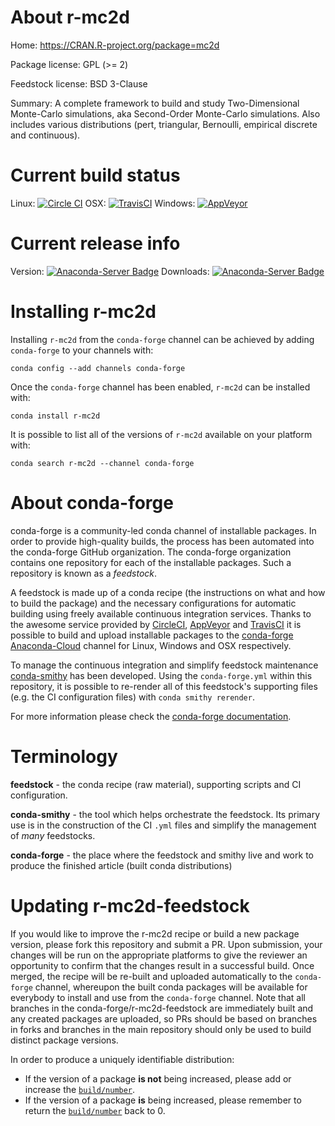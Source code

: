 About r-mc2d
============

Home: https://CRAN.R-project.org/package=mc2d

Package license: GPL (>= 2)

Feedstock license: BSD 3-Clause

Summary: A complete framework to build and study Two-Dimensional Monte-Carlo simulations, aka Second-Order Monte-Carlo simulations. Also includes various distributions (pert, triangular, Bernoulli, empirical discrete and continuous).



Current build status
====================

Linux: [![Circle CI](https://circleci.com/gh/conda-forge/r-mc2d-feedstock.svg?style=shield)](https://circleci.com/gh/conda-forge/r-mc2d-feedstock)
OSX: [![TravisCI](https://travis-ci.org/conda-forge/r-mc2d-feedstock.svg?branch=master)](https://travis-ci.org/conda-forge/r-mc2d-feedstock)
Windows: [![AppVeyor](https://ci.appveyor.com/api/projects/status/github/conda-forge/r-mc2d-feedstock?svg=True)](https://ci.appveyor.com/project/conda-forge/r-mc2d-feedstock/branch/master)

Current release info
====================
Version: [![Anaconda-Server Badge](https://anaconda.org/conda-forge/r-mc2d/badges/version.svg)](https://anaconda.org/conda-forge/r-mc2d)
Downloads: [![Anaconda-Server Badge](https://anaconda.org/conda-forge/r-mc2d/badges/downloads.svg)](https://anaconda.org/conda-forge/r-mc2d)

Installing r-mc2d
=================

Installing `r-mc2d` from the `conda-forge` channel can be achieved by adding `conda-forge` to your channels with:

```
conda config --add channels conda-forge
```

Once the `conda-forge` channel has been enabled, `r-mc2d` can be installed with:

```
conda install r-mc2d
```

It is possible to list all of the versions of `r-mc2d` available on your platform with:

```
conda search r-mc2d --channel conda-forge
```


About conda-forge
=================

conda-forge is a community-led conda channel of installable packages.
In order to provide high-quality builds, the process has been automated into the
conda-forge GitHub organization. The conda-forge organization contains one repository
for each of the installable packages. Such a repository is known as a *feedstock*.

A feedstock is made up of a conda recipe (the instructions on what and how to build
the package) and the necessary configurations for automatic building using freely
available continuous integration services. Thanks to the awesome service provided by
[CircleCI](https://circleci.com/), [AppVeyor](http://www.appveyor.com/)
and [TravisCI](https://travis-ci.org/) it is possible to build and upload installable
packages to the [conda-forge](https://anaconda.org/conda-forge)
[Anaconda-Cloud](http://docs.anaconda.org/) channel for Linux, Windows and OSX respectively.

To manage the continuous integration and simplify feedstock maintenance
[conda-smithy](http://github.com/conda-forge/conda-smithy) has been developed.
Using the ``conda-forge.yml`` within this repository, it is possible to re-render all of
this feedstock's supporting files (e.g. the CI configuration files) with ``conda smithy rerender``.

For more information please check the [conda-forge documentation](https://conda-forge.org/docs/).

Terminology
===========

**feedstock** - the conda recipe (raw material), supporting scripts and CI configuration.

**conda-smithy** - the tool which helps orchestrate the feedstock.
                   Its primary use is in the construction of the CI ``.yml`` files
                   and simplify the management of *many* feedstocks.

**conda-forge** - the place where the feedstock and smithy live and work to
                  produce the finished article (built conda distributions)


Updating r-mc2d-feedstock
=========================

If you would like to improve the r-mc2d recipe or build a new
package version, please fork this repository and submit a PR. Upon submission,
your changes will be run on the appropriate platforms to give the reviewer an
opportunity to confirm that the changes result in a successful build. Once
merged, the recipe will be re-built and uploaded automatically to the
`conda-forge` channel, whereupon the built conda packages will be available for
everybody to install and use from the `conda-forge` channel.
Note that all branches in the conda-forge/r-mc2d-feedstock are
immediately built and any created packages are uploaded, so PRs should be based
on branches in forks and branches in the main repository should only be used to
build distinct package versions.

In order to produce a uniquely identifiable distribution:
 * If the version of a package **is not** being increased, please add or increase
   the [``build/number``](http://conda.pydata.org/docs/building/meta-yaml.html#build-number-and-string).
 * If the version of a package **is** being increased, please remember to return
   the [``build/number``](http://conda.pydata.org/docs/building/meta-yaml.html#build-number-and-string)
   back to 0.